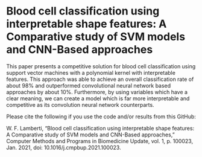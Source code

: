 # Blood cell classification using interpretable shape features: A Comparative study of SVM models and CNN-Based approaches
This paper presents a competitive solution for blood cell classification using support vector machines with a polynomial kernel with interpretable features. This approach was able to achieve an overall classification rate of about 98% and outperformed convolutional neural network based approaches by about 10%. Furthermore, by using variables which have a clear meaning, we can create a model which is far more interpretable and competitive as its convolution neural network counterparts.

Please cite the following if you use the code and/or results from this GitHub:

W. F. Lamberti, “Blood cell classification using interpretable shape features: A Comparative study of SVM models and CNN-Based approaches,” Computer Methods and Programs in Biomedicine Update, vol. 1, p. 100023, Jan. 2021, doi: 10.1016/j.cmpbup.2021.100023.

